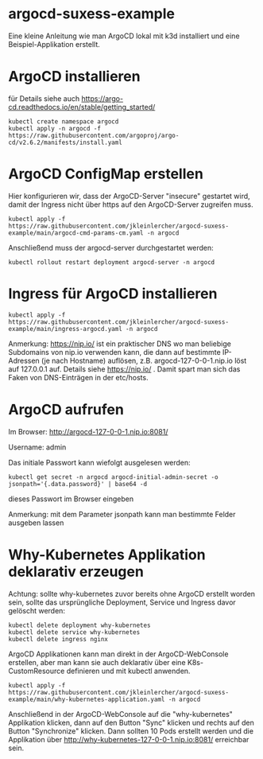 # argocd-suxess-example

Eine kleine Anleitung wie man ArgoCD lokal mit k3d installiert und eine Beispiel-Applikation erstellt.

# ArgoCD installieren

für Details siehe auch https://argo-cd.readthedocs.io/en/stable/getting_started/

```
kubectl create namespace argocd
kubectl apply -n argocd -f https://raw.githubusercontent.com/argoproj/argo-cd/v2.6.2/manifests/install.yaml
```
# ArgoCD ConfigMap erstellen

Hier konfigurieren wir, dass der ArgoCD-Server "insecure" gestartet wird, damit der Ingress nicht über https auf den ArgoCD-Server zugreifen muss.

```
kubectl apply -f https://raw.githubusercontent.com/jkleinlercher/argocd-suxess-example/main/argocd-cmd-params-cm.yaml -n argocd
```
Anschließend muss der argocd-server durchgestartet werden:
```
kubectl rollout restart deployment argocd-server -n argocd
```
# Ingress für ArgoCD installieren
``` 
kubectl apply -f https://raw.githubusercontent.com/jkleinlercher/argocd-suxess-example/main/ingress-argocd.yaml -n argocd
```

Anmerkung:
https://nip.io/  ist ein praktischer DNS wo man beliebige Subdomains von nip.io verwenden kann, die dann auf bestimmte IP-Adressen (je nach Hostname) auflösen, z.B. argocd-127-0-0-1.nip.io löst auf 127.0.0.1 auf. Details siehe https://nip.io/ . Damit spart man sich das Faken von DNS-Einträgen in der etc/hosts.

# ArgoCD aufrufen

Im Browser: http://argocd-127-0-0-1.nip.io:8081/

Username: admin

Das initiale Passwort kann wiefolgt ausgelesen werden: 

```
kubectl get secret -n argocd argocd-initial-admin-secret -o jsonpath='{.data.password}' | base64 -d
```
dieses Passwort im Browser eingeben

Anmerkung: mit dem Parameter jsonpath kann man bestimmte Felder ausgeben lassen


# Why-Kubernetes Applikation deklarativ erzeugen

Achtung: sollte why-kubernetes zuvor bereits ohne ArgoCD erstellt worden sein, sollte das ursprüngliche Deployment, Service und Ingress davor gelöscht werden:

```
kubectl delete deployment why-kubernetes
kubectl delete service why-kubernetes
kubectl delete ingress nginx
```

ArgoCD Applikationen kann man direkt in der ArgoCD-WebConsole erstellen, aber man kann sie auch deklarativ über eine K8s-CustomResource definieren und mit kubectl anwenden.

```
kubectl apply -f https://raw.githubusercontent.com/jkleinlercher/argocd-suxess-example/main/why-kubernetes-application.yaml -n argocd
```

Anschließend in der ArgoCD-WebConsole auf die "why-kubernetes" Applikation klicken, dann auf den Button "Sync" klicken und rechts auf den Button "Synchronize" klicken.
Dann sollten 10 Pods erstellt werden und die Applikation über http://why-kubernetes-127-0-0-1.nip.io:8081/ erreichbar sein.
